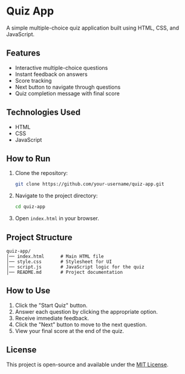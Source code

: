 
# Quiz App

A simple multiple-choice quiz application built using HTML, CSS, and JavaScript.

## Features
- Interactive multiple-choice questions
- Instant feedback on answers
- Score tracking
- Next button to navigate through questions
- Quiz completion message with final score

## Technologies Used
- HTML
- CSS
- JavaScript

## How to Run
1. Clone the repository:
   ```sh
   git clone https://github.com/your-username/quiz-app.git
   ```
2. Navigate to the project directory:
   ```sh
   cd quiz-app
   ```
3. Open `index.html` in your browser.

## Project Structure
```
quiz-app/
│── index.html      # Main HTML file
│── style.css       # Stylesheet for UI
│── script.js       # JavaScript logic for the quiz
│── README.md       # Project documentation
```


## How to Use
1. Click the "Start Quiz" button.
2. Answer each question by clicking the appropriate option.
3. Receive immediate feedback.
4. Click the "Next" button to move to the next question.
5. View your final score at the end of the quiz.

## License
This project is open-source and available under the [MIT License](LICENSE).
